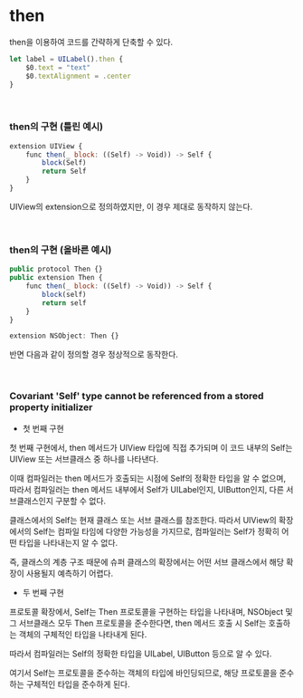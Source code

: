 #  then

then을 이용하여 코드를 간략하게 단축할 수 있다.

```jsx
let label = UILabel().then {
	$0.text = "text"
	$0.textAlignment = .center
}
```

<br>

### then의 구현 (틀린 예시)

```jsx
extension UIView {
	func then(_ block: ((Self) -> Void)) -> Self {
		block(Self)
		return Self
	}
}
```

UIView의 extension으로 정의하였지만, 이 경우 제대로 동작하지 않는다.

<br>

### then의 구현 (올바른 예시)

```jsx
public protocol Then {}
public extension Then {
    func then(_ block: ((Self) -> Void)) -> Self {
        block(self)
        return self
    }
}

extension NSObject: Then {}
```

반면 다음과 같이 정의할 경우 정상적으로 동작한다.

<br>

### Covariant 'Self' type cannot be referenced from a stored property initializer

- 첫 번째 구현

첫 번째 구현에서, then 메서드가 UIView 타입에 직접 추가되며 이 코드 내부의 Self는 UIView 또는 서브클래스 중 하나를 나타낸다.

이때 컴파일러는 then 메서드가 호출되는 시점에 Self의 정확한 타입을 알 수 없으며, 따라서 컴파일러는 then 메서드 내부에서 Self가 UILabel인지, UIButton인지, 다른 서브클래스인지 구분할 수 없다.

클래스에서의 Self는 현재 클래스 또는 서브 클래스를 참조한다. 따라서 UIView의 확장에서의 Self는 컴파일 타임에 다양한 가능성을 가지므로, 컴파일러는 Self가 정확히 어떤 타입을 나타내는지 알 수 없다.

즉, 클래스의 계층 구조 때문에 슈퍼 클래스의 확장에서는 어떤 서브 클래스에서 해당 확장이 사용될지 예측하기 어렵다.

- 두 번째 구현

프로토콜 확장에서, Self는 Then 프로토콜을 구현하는 타입을 나타내며, NSObject 및 그 서브클래스 모두 Then 프로토콜을 준수한다면, then 메서드 호출 시 Self는 호출하는 객체의 구체적인 타입을 나타내게 된다.

따라서 컴파일러는 Self의 정확한 타입을 UILabel, UIButton 등으로 알 수 있다.

여기서 Self는 프로토콜을 준수하는 객체의 타입에 바인딩되므로, 해당 프로토콜을 준수하는 구체적인 타입을 준수하게 된다.

